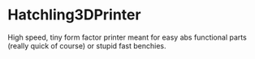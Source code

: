 # Hatchling3DPrinter
High speed, tiny form factor printer meant for easy abs functional parts (really quick of course) or stupid fast benchies.
